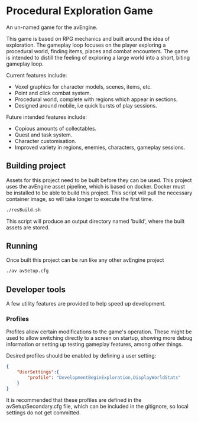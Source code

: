 # Procedural Exploration Game
An un-named game for the avEngine.

This game is based on RPG mechanics and built around the idea of exploration.
The gameplay loop focuses on the player exploring a procedural world, finding items, places and combat encounters.
The game is intended to distill the feeling of exploring a large world into a short, biting gameplay loop.

Current features include:
 * Voxel graphics for character models, scenes, items, etc.
 * Point and click combat system.
 * Procedural world, complete with regions which appear in sections.
 * Designed around mobile, i.e quick bursts of play sessions.

Future intended features include:
 * Copious amounts of collectables.
 * Quest and task system.
 * Character customisation.
 * Improved variety in regions, enemies, characters, gameplay sessions.

## Building project
Assets for this project need to be built before they can be used.
This project uses the avEngine asset pipeline, which is based on docker.
Docker must be installed to be able to build this project.
This script will pull the necessary container image, so will take longer to execute the first time.

```bash
./resBuild.sh
```

This script will produce an output directory named 'build', where the built assets are stored.

## Running
Once built this project can be run like any other avEngine project
```bash
./av avSetup.cfg
```

## Developer tools
A few utility features are provided to help speed up development.

### Profiles
Profiles allow certain modifications to the game's operation.
These might be used to allow switching directly to a screen on startup, showing more debug information or setting up testing gameplay features, among other things.

Desired profiles should be enabled by defining a user setting:

```json
{
    "UserSettings":{
        "profile": "DevelopmentBeginExploration,DisplayWorldStats"
    }
}
```

It is recommended that these profiles are defined in the avSetupSecondary.cfg file, which can be included in the gitignore, so local settings do not get committed.